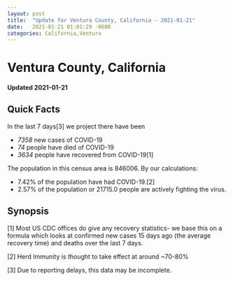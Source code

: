 ```yaml
---
layout: post
title:  "Update for Ventura County, California - 2021-01-21"
date:   2021-01-21 01:01:29 -0600
categories: California,Ventura
---
```


# Ventura County, California
#### Updated 2021-01-21

## Quick Facts

In the last 7 days[3] we project there have been
- *7358* new cases of COVID-19
- *74* people have died of COVID-19
- *3634* people have recovered from COVID-19[1]

The population in this census area is 846006. By our calculations:
- 7.42% of the population have had COVID-19.[2]
- 2.57% of the population or 21715.0 people are actively fighting the virus.

## Synopsis




[1] Most US CDC offices do give any recovery statistics- we base this on a formula which looks at confirmed new cases
15 days ago (the average recovery time) and deaths over the last 7 days.

[2] Herd Immunity is thought to take effect at around ~70-80%

[3] Due to reporting delays, this data may be incomplete.
 
    